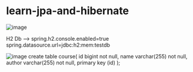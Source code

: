 # learn-jpa-and-hibernate
![image](https://user-images.githubusercontent.com/91777037/229006011-5e7c5b56-c5f9-4255-a695-190617c90064.png)

H2 Db --> spring.h2.console.enabled=true
spring.datasource.url=jdbc:h2:mem:testdb

![image](https://user-images.githubusercontent.com/91777037/229008958-352ce168-4943-4d33-81e2-e6ccf133f603.png)
create table course(
	id bigint not null,
	name varchar(255) not null,
	author varchar(255) not null,
	primary key (id)
);
